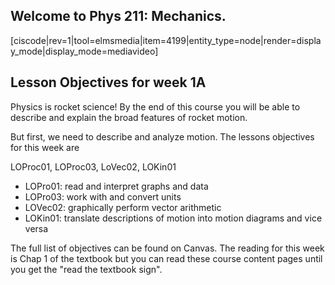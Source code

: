 ## Welcome to Phys 211: Mechanics.

[ciscode|rev=1|tool=elmsmedia|item=4199|entity_type=node|render=display_mode|display_mode=mediavideo]

## Lesson Objectives for week 1A

Physics is rocket science! By the end of this course you will be able to describe and explain the broad features of rocket motion.

But first, we need to describe and analyze motion. The lessons objectives for this week are

LOProc01, LOProc03, LoVec02, LOKin01

* LOPro01: read and interpret graphs and data
* LOPro03: work with and convert units
* LOVec02: graphically perform vector arithmetic
* LOKin01: translate descriptions of motion into motion diagrams and vice versa


The full list of objectives can be found on Canvas. The reading for this week is Chap 1 of the textbook but you can read these course content pages until you get the "read the textbook sign". 


<stop-note title="Read Knight 4ed" icon="stopnoteicons:book-icon">
  <span slot="message"></span>
</stop-note>




